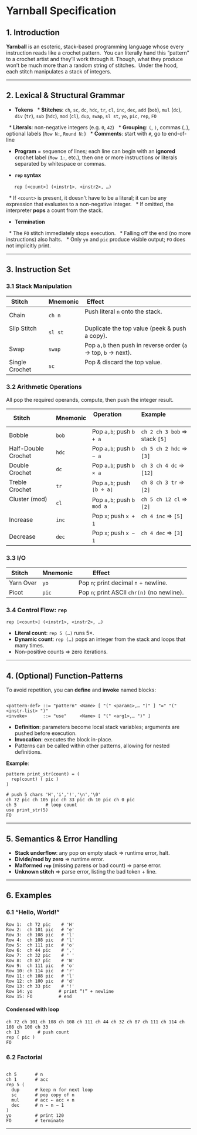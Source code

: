 # Yarnball Specification
## 1. Introduction

**Yarnball** is an esoteric, stack-based programming language whose every instruction reads like a crochet pattern.  You can literally hand this “pattern” to a crochet artist and they’ll work through it. Though, what they produce won’t be much more than a random string of stitches.  Under the hood, each stitch manipulates a stack of integers.

---


## 2. Lexical & Structural Grammar


* **Tokens**
  * **Stitches**: `ch`, `sc`, `dc`, `hdc`, `tr`, `cl`, `inc`, `dec`, `add` (`bob`), `mul` (`dc`), `div` (`tr`), `sub` (`hdc`), `mod` (`cl`), `dup`, `swap`, `sl st`, `yo`, `pic`, `rep`, `FO`

  * **Literals**: non-negative integers (e.g. `0`, `42`)
  * **Grouping**: `(`, `)`, commas (`,`), optional labels (`Row N:`, `Round N:`)
  * **Comments**: start with `#`, go to end-of-line

* **Program** = sequence of lines; each line can begin with an **ignored** crochet label (`Row 1:`, etc.), then one or more instructions or literals separated by whitespace or commas.

* **`rep` syntax**

  ```
  rep [<count>] (<instr1>, <instr2>, …)
  ```

  * If `<count>` is present, it doesn't have to be a literal; it can be any expression that evaluates to a non-negative integer.
  * If omitted, the interpreter **pops** a count from the stack.

* **Termination**

  * The `FO` stitch immediately stops execution.
  * Falling off the end (no more instructions) also halts.
  * Only `yo` and `pic` produce visible output; `FO` does not implicitly print.

---

  

## 3. Instruction Set

### 3.1 Stack Manipulation

| Stitch         | Mnemonic | Effect                                                    |
| -------------- | -------- | --------------------------------------------------------- |
| Chain          | `ch n`   | Push literal `n` onto the stack.                          |
| Slip Stitch      | `sl st`    | Duplicate the top value (peek & push a copy).             |
| Swap           | `swap`   | Pop `a,b` then push in reverse order (`a` $\rightarrow$ top, `b` $\rightarrow$ next). |
| Single Crochet | `sc`     | Pop & discard the top value.                              |

### 3.2 Arithmetic Operations

All pop the required operands, compute, then push the integer result.

| Stitch          | Mnemonic | Operation                 | Example                       |
| --------------- | -------- | ------------------------- | ----------------------------- |
| Bobble          | `bob`    | Pop `a,b`; push `b + a`   | `ch 2 ch 3 bob` ⇒ stack `[5]` |
| Half-Double Crochet | `hdc`    | Pop `a,b`; push `b − a`   | `ch 5 ch 2 hdc` ⇒ `[3]`       |
| Double Crochet  | `dc`    | Pop `a,b`; push `b × a`   | `ch 3 ch 4 dc` ⇒ `[12]`      |
| Treble Crochet  | `tr`    | Pop `a,b`; push `⌊b ÷ a⌋` | `ch 8 ch 3 tr` ⇒ `[2]`       |
| Cluster (mod)   | `cl`    | Pop `a,b`; push `b mod a` | `ch 5 ch 12 cl` ⇒ `[2]`      |
| Increase        | `inc`    | Pop `x`; push `x + 1`     | `ch 4 inc` ⇒ `[5]`            |
| Decrease        | `dec`    | Pop `x`; push `x − 1`     | `ch 4 dec` ⇒ `[3]`            |

### 3.3 I/O

| Stitch    | Mnemonic | Effect                                      |
| --------- | -------- | ------------------------------------------- |
| Yarn Over | `yo`     | Pop `n`; print decimal `n` + newline.       |
| Picot     | `pic`    | Pop `n`; print ASCII `chr(n)` (no newline). |

### 3.4 Control Flow: `rep`
```
rep [<count>] (<instr1>, <instr2>, …)
```

* **Literal count**: `rep 5 (…)` runs 5×.
* **Dynamic count**: `rep (…)` pops an integer from the stack and loops that many times.
* Non-positive counts ⇒ zero iterations.

---

## 4. (Optional) Function-Patterns

To avoid repetition, you can **define** and **invoke** named blocks:

```bnf

<pattern-def> ::= "pattern" <Name> [ "(" <param1>,… ")" ] "=" "(" <instr-list> ")"
<invoke>      ::= "use"     <Name> [ "(" <arg1>,… ")" ]

```

* **Definition**: parameters become local stack variables; arguments are pushed before execution.
* **Invocation**: executes the block in-place.
* Patterns can be called within other patterns, allowing for nested definitions.

**Example**:

```
pattern print_str(count) = (
  rep(count) ( pic )
)

# push 5 chars 'H','i','!','\n','\0'
ch 72 pic ch 105 pic ch 33 pic ch 10 pic ch 0 pic  
ch 5           # loop count
use print_str(5)
FO

```

---

## 5. Semantics & Error Handling

* **Stack underflow**: any pop on empty stack ⇒ runtime error, halt.
* **Divide/mod by zero** ⇒ runtime error.
* **Malformed `rep`** (missing parens or bad count) ⇒ parse error.
* **Unknown stitch** ⇒ parse error, listing the bad token + line.

---
## 6. Examples

### 6.1 “Hello, World!”
```
Row 1:  ch 72 pic    # 'H'
Row 2:  ch 101 pic   # 'e'
Row 3:  ch 108 pic   # 'l'
Row 4:  ch 108 pic   # 'l'
Row 5:  ch 111 pic   # 'o'
Row 6:  ch 44 pic    # ','
Row 7:  ch 32 pic    # ' '
Row 8:  ch 87 pic    # 'W'
Row 9:  ch 111 pic   # 'o'
Row 10: ch 114 pic   # 'r'
Row 11: ch 108 pic   # 'l'
Row 12: ch 100 pic   # 'd'
Row 13: ch 33 pic    # '!'
Row 14: yo          # print “!” + newline
Row 15: FO          # end

```

  

#### Condensed with loop

```
ch 72 ch 101 ch 108 ch 108 ch 111 ch 44 ch 32 ch 87 ch 111 ch 114 ch 108 ch 100 ch 33
ch 13       # push count
rep ( pic )
FO
```


### 6.2 Factorial

```

ch 5       # n
ch 1       # acc
rep 5 (
  dup      # keep n for next loop
  sc       # pop copy of n
  mul      # acc ← acc × n
  dec      # n ← n − 1
)
yo         # print 120
FO         # terminate
```
---
